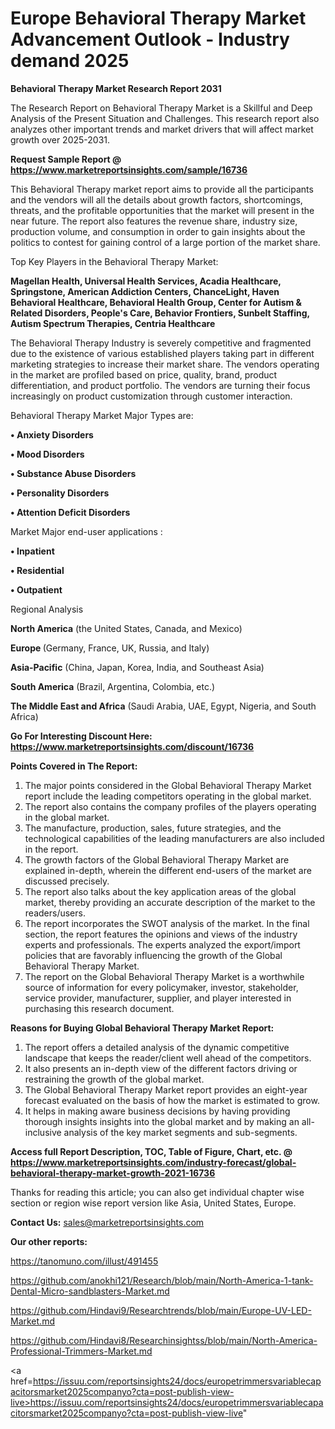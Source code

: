  # Europe Behavioral Therapy Market Advancement Outlook - Industry demand 2025

<strong>Behavioral Therapy Market Research Report 2031</strong>

The Research Report on Behavioral Therapy Market is a Skillful and Deep Analysis of the Present Situation and Challenges. This research report also analyzes other important trends and market drivers that will affect market growth over 2025-2031.

<strong>Request Sample Report @ <a href=https://www.marketreportsinsights.com/sample/16736>https://www.marketreportsinsights.com/sample/16736</a></strong>

This Behavioral Therapy market report aims to provide all the participants and the vendors will all the details about growth factors, shortcomings, threats, and the profitable opportunities that the market will present in the near future. The report also features the revenue share, industry size, production volume, and consumption in order to gain insights about the politics to contest for gaining control of a large portion of the market share.

Top Key Players in the Behavioral Therapy Market:

<strong>Magellan Health, Universal Health Services, Acadia Healthcare, Springstone, American Addiction Centers, ChanceLight, Haven Behavioral Healthcare, Behavioral Health Group, Center for Autism & Related Disorders, People's Care, Behavior Frontiers, Sunbelt Staffing, Autism Spectrum Therapies, Centria Healthcare</strong>

The Behavioral Therapy Industry is severely competitive and fragmented due to the existence of various established players taking part in different marketing strategies to increase their market share. The vendors operating in the market are profiled based on price, quality, brand, product differentiation, and product portfolio. The vendors are turning their focus increasingly on product customization through customer interaction.

Behavioral Therapy Market Major Types are:

<strong>• Anxiety Disorders

• Mood Disorders

• Substance Abuse Disorders

• Personality Disorders

• Attention Deficit Disorders</strong>

Market Major end-user applications :

<strong>• Inpatient

• Residential

• Outpatient</strong>

Regional Analysis

</u><strong><b>North America</b></strong> (the United States, Canada, and Mexico)

<strong><b>Europe </b></strong>(Germany, France, UK, Russia, and Italy)

<strong><b>Asia-Pacific</b></strong> (China, Japan, Korea, India, and Southeast Asia)

<strong><b>South America</b></strong> (Brazil, Argentina, Colombia, etc.)

<strong><b>The Middle East and Africa</b></strong> (Saudi Arabia, UAE, Egypt, Nigeria, and South Africa)

<strong>Go For Interesting Discount Here: <a href=https://www.marketreportsinsights.com/discount/16736>https://www.marketreportsinsights.com/discount/16736</a></strong>

<strong>Points Covered in The Report:</strong>
<ol>
  <li>The major points considered in the Global Behavioral Therapy Market report include the leading competitors operating in the global market.</li>
  <li>The report also contains the company profiles of the players operating in the global market.</li>
  <li>The manufacture, production, sales, future strategies, and the technological capabilities of the leading manufacturers are also included in the report.</li>
  <li>The growth factors of the Global Behavioral Therapy Market are explained in-depth, wherein the different end-users of the market are discussed precisely.</li>
  <li>The report also talks about the key application areas of the global market, thereby providing an accurate description of the market to the readers/users.</li>
  <li>The report incorporates the SWOT analysis of the market. In the final section, the report features the opinions and views of the industry experts and professionals. The experts analyzed the export/import policies that are favorably influencing the growth of the Global Behavioral Therapy Market.</li>
  <li>The report on the Global Behavioral Therapy Market is a worthwhile source of information for every policymaker, investor, stakeholder, service provider, manufacturer, supplier, and player interested in purchasing this research document.</li>
</ol>
<strong>Reasons for Buying Global Behavioral Therapy Market Report:</strong>

<ol>
  <li>The report offers a detailed analysis of the dynamic competitive landscape that keeps the reader/client well ahead of the competitors.</li>
  <li>It also presents an in-depth view of the different factors driving or restraining the growth of the global market.</li>
  <li>The Global Behavioral Therapy Market report provides an eight-year forecast evaluated on the basis of how the market is estimated to grow.</li>
  <li>It helps in making aware business decisions by having providing thorough insights insights into the global market and by making an all-inclusive analysis of the key market segments and sub-segments.</li>
</ol>
<strong>Access full Report Description, TOC, Table of Figure, Chart, etc. @ <a href=https://www.marketreportsinsights.com/industry-forecast/global-behavioral-therapy-market-growth-2021-16736>https://www.marketreportsinsights.com/industry-forecast/global-behavioral-therapy-market-growth-2021-16736</a></strong>


Thanks for reading this article; you can also get individual chapter wise section or region wise report version like Asia, United States, Europe.

<strong>Contact Us:</strong>
sales@marketreportsinsights.com

<strong>Our other reports:</strong>

<a href=https://tanomuno.com/illust/491455>https://tanomuno.com/illust/491455</a>

<a href=https://github.com/anokhi121/Research/blob/main/North-America-1-tank-Dental-Micro-sandblasters-Market.md>https://github.com/anokhi121/Research/blob/main/North-America-1-tank-Dental-Micro-sandblasters-Market.md</a>

<a href=https://github.com/Hindavi9/Researchtrends/blob/main/Europe-UV-LED-Market.md>https://github.com/Hindavi9/Researchtrends/blob/main/Europe-UV-LED-Market.md</a>

<a href=https://github.com/Hindavi8/Researchinsightss/blob/main/North-America-Professional-Trimmers-Market.md>https://github.com/Hindavi8/Researchinsightss/blob/main/North-America-Professional-Trimmers-Market.md</a>

<a href=https://issuu.com/reportsinsights24/docs/europetrimmersvariablecapacitorsmarket2025companyo?cta=post-publish-view-live>https://issuu.com/reportsinsights24/docs/europetrimmersvariablecapacitorsmarket2025companyo?cta=post-publish-view-live</a>"
